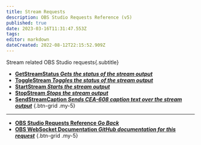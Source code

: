```yaml
---
title: Stream Requests
description: OBS Studio Requests Reference (v5)
published: true
date: 2023-03-16T11:31:47.553Z
tags: 
editor: markdown
dateCreated: 2022-08-12T22:15:52.909Z
---
```


Stream related OBS Studio requests{.subtitle}
* [**GetStreamStatus *Gets the status of the stream output***](/Broadcasters/OBS/Requests/Stream-Requests/GetStreamStatus)
* [**ToggleStream *Toggles the status of the stream output***](/Broadcasters/OBS/Requests/Stream-Requests/ToggleStream)
* [**StartStream *Starts the stream output***](/Broadcasters/OBS/Requests/Stream-Requests/StartStream)
* [**StopStream *Stops the stream output***](/Broadcasters/OBS/Requests/Stream-Requests/StopStream)
* [**SendStreamCaption *Sends CEA-608 caption text over the stream output***](/Broadcasters/OBS/Requests/Stream-Requests/SendStreamCaption)
{.btn-grid .my-5}

---

- [<i class="mdi mdi-chevron-left"></i>**OBS Studio Requests Reference *Go Back***](/Broadcasters/OBS/Requests)
- [<i class="mdi mdi-github"></i> **OBS WebSocket Documentation *GitHub documentation for this request***](https://github.com/obsproject/obs-websocket/blob/master/docs/generated/protocol.md#stream-requests)
{.btn-grid .my-5}
